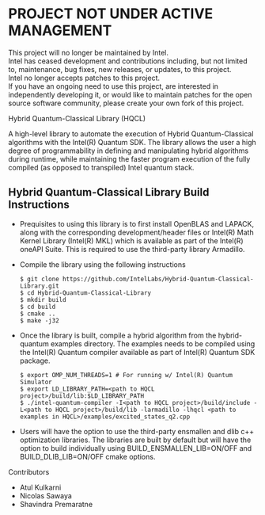 # PROJECT NOT UNDER ACTIVE MANAGEMENT #  
This project will no longer be maintained by Intel.  
Intel has ceased development and contributions including, but not limited to, maintenance, bug fixes, new releases, or updates, to this project.  
Intel no longer accepts patches to this project.  
 If you have an ongoing need to use this project, are interested in independently developing it, or would like to maintain patches for the open source software community, please create your own fork of this project.  
  
Hybrid Quantum-Classical Library (HQCL)

A high-level library to automate the execution of Hybrid Quantum-Classical algorithms with the Intel(R) Quantum SDK. The library allows the user a high degree of programmability in defining and manipulating hybrid algorithms during runtime, while maintaining the faster program execution of the fully compiled (as opposed to transpiled) Intel quantum stack.

## **Hybrid Quantum-Classical Library Build Instructions**

- Prequisites to using this library is to first install OpenBLAS and LAPACK, along with the corresponding development/header files or Intel(R) Math Kernel Library (Intel(R) MKL) which is available as part of the Intel(R) oneAPI Suite. This is required to use the third-party library Armadillo.

- Compile the library using the following instructions

  ```
  $ git clone https://github.com/IntelLabs/Hybrid-Quantum-Classical-Library.git
  $ cd Hybrid-Quantum-Classical-Library
  $ mkdir build
  $ cd build
  $ cmake ..
  $ make -j32
  ```

- Once the library is built, compile a hybrid algorithm from the hybrid-quantum examples directory. The examples needs to be compiled using the Intel(R) Quantum compiler available as part of Intel(R) Quantum SDK package.

  ```
  $ export OMP_NUM_THREADS=1 # For running w/ Intel(R) Quantum Simulator
  $ export LD_LIBRARY_PATH=<path to HQCL project>/build/lib:$LD_LIBRARY_PATH
  $ ./intel-quantum-compiler -I<path to HQCL project>/build/include -L<path to HQCL project>/build/lib -larmadillo -lhqcl <path to examples in HQCL>/examples/excited_states_q2.cpp
  ```

- Users will have the option to use the third-party ensmallen and dlib c++ optimization libraries. The libraries are built by default but will have the option to build individually using BUILD_ENSMALLEN_LIB=ON/OFF and BUILD_DLIB_LIB=ON/OFF cmake options.

Contributors

- Atul Kulkarni
- Nicolas Sawaya
- Shavindra Premaratne

